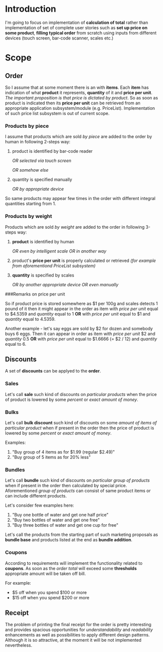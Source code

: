 # Introduction

I'm going to focus on implementation of **calculation of total** rather than implementation of set of complete user stories such as **set up price on some product**, **filling typical order** from scratch using inputs from different devices (touch screen, bar-code scanner, scales etc.)

# Scope

## Order

So I assume that at some moment there is an <order> with **items**. Each **item** has indication of what **product** it represents, **quantity** of it and **price per unit**. _The important proposition is that price is dictated by product_. So as soon as product is indicated then its **price per unit** can be retrieved from an appropriate application subsystem/module (e.g. PriceList). Implementation of such price list subsystem is out of current scope.


### Products by piece

I assume that products which are sold _by piece_ are added to the order by human in following 2-steps way:

1. product is identified by bar-code reader

	_OR selected via touch screen_

	_OR somehow else_

2. quantity is specified manually

	_OR by appropriate device_

So same products may appear few times in the order with different integral quantities starting from 1.


### Products by weight

Products which are sold _by weight_ are added to the order in following 3-steps way:

1. **product** is identified by human

	_OR even by intelligent scale_
	_OR in another way_

2. product's **price per unit** is properly calculated or retrieved _(for example from aforementiond PriceList subsystem)_

3. **quantity** is specified by scales

	_OR by another appropriate device_
	_OR even manually_

###Remarks on price per unit

So if product price is stored somewhere as $1 per 100g and scales detects 1 pound of it then it might appear in the order as item with *price per unit* equal to $4.5359 and *quantity* equal to 1 **OR** with *price per unit* equal to $1 and *quantity* equal to 4.5359.

Another example - let's say eggs are sold by $2 for dozen and somebody buys 6 eggs. Then it can appear in order as item with *price per unit* $2 and *quantity* 0.5 **OR** with *price per unit* equal to $1.6666 (= $2 / 12) and *quantity* equal to 6.


## Discounts

A set of **discounts** can be applyed to the **order**.


### Sales

Let's call **sale** such kind of discounts on _particular products_ when the price of product is lowered by some _percent_ or _exact amount of money_.


### Bulks

Let's call **bulk discount** such kind of discounts on some _amount of items of particular product_ when if present in the order then the price of product is lowered by some _percent_ or _exact amount of money_.

Examples:

1. "Buy group of 4 items as for $1.99 (regular $2.49)"
2. "Buy group of 5 items as for 20% less"


### Bundles

Let's call **bundle** such kind of discounts on _particular group of products_ when if present in the order then calculated by special price. Aforementioned _group of products_ can consist of same product items or can include different products.

Let's consider few examples here:

1. "Buy one bottle of water and get one half price"
2. "Buy two bottles of water and get one free"
3. "Buy three bottles of water and get one cup for free"

Let's call the products from the starting part of such marketing proposals as **bundle base** and products listed at the end as **bundle addition**.


### Coupons

According to requirements will implement the functionality related to **coupons**. As soon as the _order total_ will exceed some **thresholds** appropriate amount will be taken off bill.

For example:

- $5 off when you spend $100 or more 
- $15 off when you spend $200 or more 


## Receipt

The problem of printing the final receipt for the order is pretty interesting and provides spacious opportunities for _understandability_ and _readability_ enhancements as well as possibilities to apply different design patterns. Although it is so attractive, at the moment it will be not implemented nevertheless.
